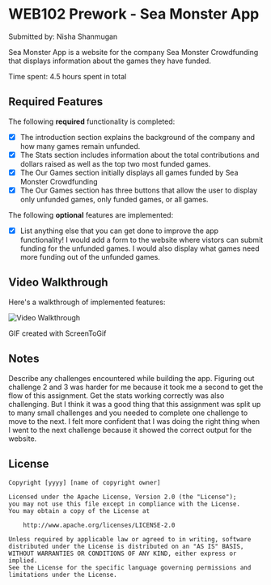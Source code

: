 # WEB102 Prework - Sea Monster App

Submitted by: Nisha Shanmugan

Sea Monster App is a website for the company Sea Monster Crowdfunding that displays information about the games they have funded.

Time spent: 4.5 hours spent in total

## Required Features

The following **required** functionality is completed:

* [x] The introduction section explains the background of the company and how many games remain unfunded.
* [x] The Stats section includes information about the total contributions and dollars raised as well as the top two most funded games.
* [x] The Our Games section initially displays all games funded by Sea Monster Crowdfunding
* [x] The Our Games section has three buttons that allow the user to display only unfunded games, only funded games, or all games.

The following **optional** features are implemented:

* [x] List anything else that you can get done to improve the app functionality!
I would add a form to the website where vistors can submit funding for the unfunded games. I would also display what games need more funding out of the unfunded games. 

## Video Walkthrough

Here's a walkthrough of implemented features:

<img src='https://i.imgur.com/VCRKpws.gif' title='Video Walkthrough' width='' alt='Video Walkthrough' />

<!-- Replace this with whatever GIF tool you used! -->
GIF created with ScreenToGif 
<!-- Recommended tools:
[Kap](https://getkap.co/) for macOS
[ScreenToGif](https://www.screentogif.com/) for Windows
[peek](https://github.com/phw/peek) for Linux. -->

## Notes

Describe any challenges encountered while building the app.
Figuring out challenge 2 and 3 was harder for me because it took me a second to get the flow of this assignment. Get the stats working correctly was also challenging. But I think it was a good thing that this assignment was split up to many small challenges and you needed to complete one challenge to move to the next. I felt more confident that I was doing the right thing when I went to the next challenge because it showed the correct output for the website. 

## License

    Copyright [yyyy] [name of copyright owner]

    Licensed under the Apache License, Version 2.0 (the "License");
    you may not use this file except in compliance with the License.
    You may obtain a copy of the License at

        http://www.apache.org/licenses/LICENSE-2.0

    Unless required by applicable law or agreed to in writing, software
    distributed under the License is distributed on an "AS IS" BASIS,
    WITHOUT WARRANTIES OR CONDITIONS OF ANY KIND, either express or implied.
    See the License for the specific language governing permissions and
    limitations under the License.
